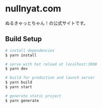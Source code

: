 # nullnyat.com

ぬるきゃっとちゃん！の公式サイトです。

## Build Setup

```bash
# install dependencies
$ yarn install

# serve with hot reload at localhost:3000
$ yarn dev

# build for production and launch server
$ yarn build
$ yarn start

# generate static project
$ yarn generate
```
